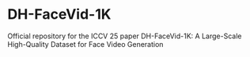 # DH-FaceVid-1K
Official repository for the ICCV 25 paper ​​DH-FaceVid-1K: A Large-Scale High-Quality Dataset for Face Video Generation​​
